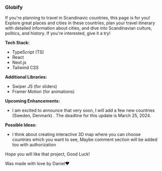 ### Globify
If you're planning to travel in Scandinavic countries, this page is for you! Explore great places and cities in these countries, plan your travel itinerary with detailed information about cities, and dive into Scandinavian culture, politics, and history. If you're interested, give it a try!

**Tech Stack:**
- TypeScript (TS)
- React
- Next.js
- Tailwind CSS

**Additional Libraries:**
- Swiper JS (for sliders)
- Framer Motion (for animations)

**Upcoming Enhancements:**
  - I am excited to announce that very soon, I will add a few new countries (Sweden, Denmark) . The deadline for this update is March 25, 2024.

**Possible Ideas:**
  - I think about creating interactive 3D map where you can choose countries which you want to see, Maybe comment section will be added too with authorization

Hope you will like that project, Good Luck!

Was made with love by Daniel❤️
